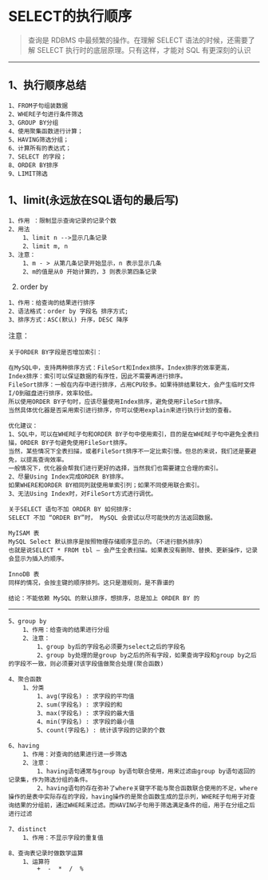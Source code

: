 # SELECT的执行顺序
> 查询是 RDBMS 中最频繁的操作。在理解 SELECT 语法的时候，还需要了解 SELECT 执行时的底层原理。只有这样，才能对 SQL 有更深刻的认识
---

## 1、执行顺序总结
```
1、FROM子句组装数据
2、WHERE子句进行条件筛选
3、GROUP BY分组 
4、使用聚集函数进行计算； 
5、HAVING筛选分组； 
6、计算所有的表达式； 
7、SELECT 的字段；
8、ORDER BY排序
9、LIMIT筛选
```

## 1、limit(永远放在SQL语句的最后写)
```
1、作用 ：限制显示查询记录的记录个数
2、用法
    1、limit n -->显示几条记录
    2、limit m, n
3、注意：
    1、m - > 从第几条记录开始显示，n 表示显示几条
    2、m的值是从0 开始计算的，3 则表示第四条记录
```

2. order by
```
1、作用：给查询的结果进行排序
2、语法格式：order by 字段名 排序方式;
3、排序方式：ASC(默认) 升序，DESC 降序
```

注意：
```
关于ORDER BY字段是否增加索引：

在MySQL中，支持两种排序方式：FileSort和Index排序。Index排序的效率更高，
Index排序：索引可以保证数据的有序性，因此不需要再进行排序。
FileSort排序：一般在内存中进行排序，占用CPU较多。如果待排结果较大，会产生临时文件I/O到磁盘进行排序，效率较低。
所以使用ORDER BY子句时，应该尽量使用Index排序，避免使用FileSort排序。
当然具体优化器是否采用索引进行排序，你可以使用explain来进行执行计划的查看。

优化建议：
1、SQL中，可以在WHERE子句和ORDER BY子句中使用索引，目的是在WHERE子句中避免全表扫描，ORDER BY子句避免使用FileSort排序。
当然，某些情况下全表扫描，或者FileSort排序不一定比索引慢。但总的来说，我们还是要避免，以提高查询效率。
一般情况下，优化器会帮我们进行更好的选择，当然我们也需要建立合理的索引。
2、尽量Using Index完成ORDER BY排序。
如果WHERE和ORDER BY相同列就使用单索引列；如果不同使用联合索引。
3、无法Using Index时，对FileSort方式进行调优。
```

```
关于SELECT 语句不加 ORDER BY 如何排序:
SELECT 不加 “ORDER BY”时， MySQL 会尝试以尽可能快的方法返回数据。

MyISAM 表
MySQL Select 默认排序是按照物理存储顺序显示的。（不进行额外排序）
也就是说SELECT * FROM tbl – 会产生全表扫描。如果表没有删除、替换、更新操作，记录会显示为插入的顺序。

InnoDB 表
同样的情况，会按主键的顺序排列。这只是潜规则，是不靠谱的

结论：不能依赖 MySQL 的默认排序，想排序，总是加上 ORDER BY 的
```
---


    5、group by
        1、作用：给查询的结果进行分组
        2、注意：
            1、group by后的字段名必须要为select之后的字段名
            2、group by处理的是group by之后的所有字段，如果查询字段和group by之后的字段不一致，则必须要对该字段值做聚合处理(聚合函数)

    4、聚合函数
        1、分类
            1、avg(字段名) : 求字段的平均值
            2、sum(字段名) : 求字段的和
            3、max(字段名) : 求字段的最大值
            4、min(字段名) : 求字段的最小值
            5、count(字段名) : 统计该字段的记录的个数

    6、having
        1、作用：对查询的结果进行进一步筛选
        2、注意：
            1、having语句通常与group by语句联合使用，用来过滤由group by语句返回的记录集，作为筛选分组的条件。
            2、having语句的存在弥补了where关键字不能与聚合函数联合使用的不足，where操作的是表中实际存在的字段，having操作的是聚合函数生成的显示列，WHERE子句用于对查询结果的分组前，通过WHERE来过滤。而HAVING子句用于筛选满足条件的组，用于在分组之后进行过滤

    7、distinct
        1、作用：不显示字段的重复值

    8、查询表记录时做数学运算
        1、运算符
            +  -  *  /  %
